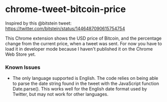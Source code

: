 # chrome-tweet-bitcoin-price

Inspired by this @bitstein tweet: https://twitter.com/bitstein/status/1446487090615754754

This Chrome extension shows the USD price of Bitcoin, and the percentage change from the current price, when a tweet was sent. For now you have to load it in developer mode because I haven't published it on the Chrome Web Store yet.

### Known Issues

* The only language supported is English. The code relies on being able to parse the date string found in the tweet with the JavaScript function Date.parse(). This works well for the English date format used by Twitter, but may not work for other languages.
